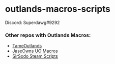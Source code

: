 # outlands-macros-scripts

Discord: Superdawg#9292 

### Other repos with Outlands Macros:

- [TameOutlands](https://github.com/tameoutlands/scripts)
- [JaseOwns UO Macros](https://github.com/jaseowns/uo_outlands_razor_scripts)
- [SirSodo Steam Scripts](https://github.com/SirSodo/UO-Outlands)
